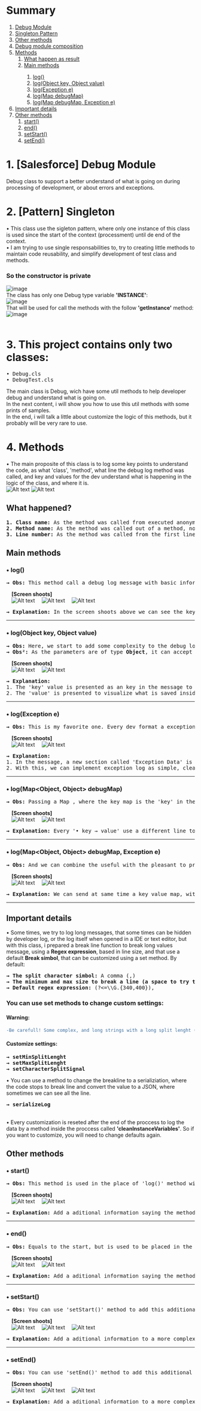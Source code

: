 # Summary
<ol>
    <li>
        <a href='about'>Debug Module</a>
    </li>
    <li>
        <a href='pattern'>Singleton Pattern</a>
    </li>
    <li>
        <a href=''>Other methods</a>
    </li>
    <li>
        <a href=''>Debug module composition</a>
    </li>
    <li>
        <a href=''>Methods</a>
        <ol>
            <li>
                <a href=''>What happen as result</a>
            </li>
            <li>
                <a href=''>Main methods</a>
            </li>
            <ol>
                <li>
                    <a href=''>log()</a>
                </li>
                <li>
                    <a href=''>log(Object key, Object value)</a>
                </li>
                <li>
                    <a href=''>log(Exception e)</a>
                </li>
                <li>
                    <a href=''>log(Map<Object, Object> debugMap)</a>
                </li>
                <li>
                    <a href=''>log(Map<Object, Object> debugMap, Exception e)</a>
                </li>
            </ol>
        </ol>
    </li>
    <li>
        <a href=''>Important details</a>
    </li>
    <li>
        <a href=''>Other methods</a>
        <ol>
            <li>
                <a href=''>start()</a>
            </li>
            <li>
                <a href=''>end()</a>
            </li>
            <li>
                <a href=''>setStart()</a>
            </li>
            <li>
                <a href=''>setEnd()</a>
            </li>
        </ol>
    </li>
</ol>

# <b id=''>1. [Salesforce] Debug Module</b>
Debug class to support a better understand of what is going on during processing of development, or about errors and exceptions.<br>

# <b id=''>2. [Pattern] Singleton</b>
• This class use the sigleton pattern, where only one instance of this class is used since the start of the context (processment) until de end of the context.<br>
• I am trying to use single responsabilities to, try to creating little methods to maintain code reusability, and simplify development of test class and methods.<br>

### <b id=''>So the constructor is private</b>
![image](https://github.com/fernandorrmartins/salesforce-debug-module/assets/32397071/0c838ed9-90a3-4c7e-83fd-c2159a44485f)<br>
The class has only one Debug type variable <b>'INSTANCE'</b>:<br>
![image](https://github.com/fernandorrmartins/salesforce-debug-module/assets/32397071/2d71e8b2-2074-4850-af98-361b8145ec78)<br>
That will be used for call the methods with the follow <b>'getInstance'</b> method:<br>
![image](https://github.com/fernandorrmartins/salesforce-debug-module/assets/32397071/697efa95-b436-4393-88c1-f70d5d669a5e)<br>
<br>

# <b id=''>3. This project contains only two classes:</b>
<pre>
• Debug.cls
• DebugTest.cls
</pre>
The main class is Debug, wich have some util methods to help developer debug and understand what is going on.<br>
In the next content, i will show you how to use this util methods with some prints of samples.<br>
In the end, i will talk a little about customize the logic of this methods, but it probably will be very rare to use.<br>

# <b id=''>4. Methods</b>
• The main proposite of this class is to log some key points to understand the code, as what 'class', 'method', what line the debug log method was called, and key and values for the dev understand what is happening in the logic of the class, and where it is.<br>
![Alt text](image.png)
![Alt text](image-1.png)

## <b id=''>What happened?</b>
<pre>
<b>1. Class name:</b> As the method was called from executed anonymous block (developer console), its name appeared in the log message.
<b>2. Method name:</b> As the method was called out of a method, nothing appeared in the method name.
<b>3. Line number:</b> As the method was called from the first line, the first line was showed in the log message.
</pre>

## <b id=''>Main methods</b>

### <b id=''>• log()</b>
<pre>
<b>→ Obs:</b> This method call a debug log message with basic information as showed above but, we will present it called from a simple class here.
</pre>
&emsp;<b>[Screen shoots]</b>
<br>&emsp;![Alt text](image-5.png)
&emsp;![Alt text](image-6.png)
&emsp;![Alt text](image-2.png)
<pre>
<b>→ Explanation:</b> In the screen shoots above we can see the key points easily, as 'class name', 'method name', and 'line number', but it is the most simple sample here.
</pre>
<hr></hr>

### <b id=''>• log(Object key, Object value)</b>
<pre>
<b>→ Obs:</b> Here, we start to add some complexity to the debug logs. We can add lines, and this lines ('key → values') to see the result of some proccessment, or see what is happening insed the code.
<b>→ Obs²:</b> As the parameters are of type <b>Object</b>, it can accept any type of values, as SObject, maps, lists, and any other primitive or complex types.
</pre>
&emsp;<b>[Screen shoots]</b>
<br>&emsp;![Alt text](image-3.png)
&emsp;![Alt text](image-4.png)
<pre>
<b>→ Explanation:</b>
1. The 'key' value is presented as an key in the message to identify the value you want to see.
2. The 'value' is presented to visualize what is saved inside the variable.
</pre>
<hr></hr>

### <b id=''>• log(Exception e)</b>
<pre>
<b>→ Obs:</b> This is my favorite one. Every dev format a exception message with his own pattern, what make the code different, and can add alot of lines to the project, but this method format the message with a single and easy pattern that help to undertand the key points.
</pre>
&emsp;<b>[Screen shoots]</b>
<br>&emsp;![Alt text](image-7.png)
&emsp;![Alt text](image-8.png)
<pre>
<b>→ Explanation:</b>
1. In the message, a new section called 'Exception Data' is created, displaying what is important.
2. With this, we can implement exception log as simple, clear and fast as possible.
</pre>
<hr></hr>

### <b id=''>• log(Map<Object, Object> debugMap)</b>
<pre>
<b>→ Obs:</b> Passing a Map<Object, Object> , where the key map is the 'key' in the message, and the value map, is the 'value' in the message, we can log alot of values to see all we want easly.
</pre>
&emsp;<b>[Screen shoots]</b>
<br>&emsp;![Alt text](image-9.png)
&emsp;![Alt text](image-10.png)
<pre>
<b>→ Explanation:</b> Every '• key → value' use a different line to be displayed.
</pre>
<hr></hr>

### <b id=''>• log(Map<Object, Object> debugMap, Exception e)</b>
<pre>
<b>→ Obs:</b> And we can combine the useful with the pleasant to present both the data that were used and the data of the exception generated to understand what happened.
</pre>
&emsp;<b>[Screen shoots]</b>
<br>&emsp;![Alt text](image-11.png)
&emsp;![Alt text](image-12.png)
<pre>
<b>→ Explanation:</b> We can send at same time a key value map, with the exception threw to see everything easly.
</pre>
<hr></hr>

## <b id=''>Important details</b>
• Some times, we try to log long messages, that some times can be hidden by developer log, or the log itself when opened in a IDE or text editor, but with this class, i prepared a break line function to break long values message, using a <b>Regex expression</b>, based in line size, and that use a default <b>Break simbol</b>, that can be customized using a set method. By default:
<pre>
<b>→ The split character simbol:</b> A comma (,)
<b>→ The minimum and max size to break a line (a space to try to find a split character):</b> Min: 340 | Max: 400
<b>→ Default regex expression:</b> (?<=\\G.{340,400}),
</pre>

### You can use set methods to change custom settings:<br>
<h4>Warning:</h4>

```diff
-Be carefull! Some complex, and long strings with a long split lenght (min → max) can generate a 'to complex regex' exception.
```

<h4>Customize settings:</h4>
<pre>
<b>→ setMinSplitLenght</b>
<b>→ setMaxSplitLenght</b>
<b>→ setCharacterSplitSignal</b>
</pre>

• You can use a method to change the breakline to a serializiation, where the code stops to break line and convert the value to a JSON, where sometimes we can see all the line.
<pre>
<b>→ serializeLog</b>
</pre>

<br>• Every customization is reseted after the end of the proccess to log the data by a method inside the proccess called <b>'cleanInstanceVariables'</b>. So if you want to customize, you will need to change defaults again.

## <b id=''>Other methods</b>

### <b id=''>• start()</b>
<pre>
<b>→ Obs:</b> This method is used in the place of 'log()' method without parameters. The difference between this two methos is only a aditional message showed indicating that the method you want to analize is 'starting...'.
</pre>
&emsp;<b>[Screen shoots]</b>
<br>&emsp;![Alt text](image-13.png)
&emsp;![Alt text](image-14.png)
<pre>
<b>→ Explanation:</b> Add a aditional information saying the method analised is starting.
</pre>
<hr></hr>

### <b id=''>• end()</b>
<pre>
<b>→ Obs:</b> Equals to the start, but is used to be placed in the end of the method.
</pre>
&emsp;<b>[Screen shoots]</b>
<br>&emsp;![Alt text](image-15.png)
&emsp;![Alt text](image-16.png)
<pre>
<b>→ Explanation:</b> Add a aditional information saying the method analised is ending.
</pre>
<hr></hr>

### <b id=''>• setStart()</b>
<pre>
<b>→ Obs:</b> You can use 'setStart()' method to add this additional message in a more complex log, to analyse for example parameters that the method received and its values when starting the method.
</pre>
&emsp;<b>[Screen shoots]</b>
<br>&emsp;![Alt text](image-17.png)
&emsp;![Alt text](image-18.png)
&emsp;![Alt text](image-19.png)
<pre>
<b>→ Explanation:</b> Add a aditional information to a more complex log, saying the method analised is starting.
</pre>
<hr></hr>

### <b id=''>• setEnd()</b>
<pre>
<b>→ Obs:</b> You can use 'setEnd()' method to add this additional message in a more complex log, to analyse for example parameters when the method is ending, and see what happened during proccessment.
</pre>
&emsp;<b>[Screen shoots]</b>
<br>&emsp;![Alt text](image-20.png)
&emsp;![Alt text](image-21.png)
&emsp;![Alt text](image-22.png)
<pre>
<b>→ Explanation:</b> Add a aditional information to a more complex log, saying the method analised is ending.
</pre>